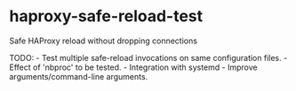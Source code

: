 # haproxy-safe-reload-test
Safe HAProxy reload without dropping connections

TODO:
	- Test multiple safe-reload invocations on same configuration files.
	- Effect of 'nbproc' to be tested.
	- Integration with systemd
	- Improve arguments/command-line arguments.
